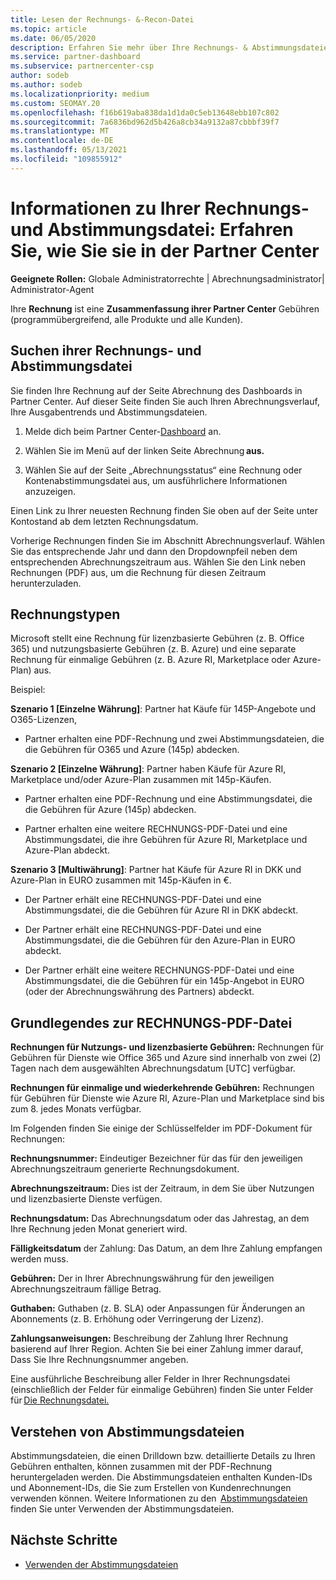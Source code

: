 ```yaml
---
title: Lesen der Rechnungs- &-Recon-Datei
ms.topic: article
ms.date: 06/05/2020
description: Erfahren Sie mehr über Ihre Rechnungs- & Abstimmungsdateien. Auf Ihrer Rechnung Partner Center die Gebühren für das Programm, die Produkte und die Kunden für diesen monatlichen Zeitraum.
ms.service: partner-dashboard
ms.subservice: partnercenter-csp
author: sodeb
ms.author: sodeb
ms.localizationpriority: medium
ms.custom: SEOMAY.20
ms.openlocfilehash: f16b619aba838da1d1da0c5eb13648ebb107c802
ms.sourcegitcommit: 7a6836bd962d5b426a8cb34a9132a87cbbbf39f7
ms.translationtype: MT
ms.contentlocale: de-DE
ms.lasthandoff: 05/13/2021
ms.locfileid: "109855912"
---
```

# <a name="understand-your-bill-and-reconciliation-file---learn-how-to-find-them-in-partner-center"></a>Informationen zu Ihrer Rechnungs- und Abstimmungsdatei: Erfahren Sie, wie Sie sie in der Partner Center


**Geeignete Rollen:** Globale Administratorrechte | Abrechnungsadministrator| Administrator-Agent


Ihre **Rechnung** ist eine **Zusammenfassung ihrer Partner Center** Gebühren (programmübergreifend, alle Produkte und alle Kunden). 

## <a name="find-your-bill-and-reconciliation-file"></a>Suchen ihrer Rechnungs- und Abstimmungsdatei 

Sie finden Ihre Rechnung auf der Seite Abrechnung des Dashboards in Partner Center. Auf dieser Seite finden Sie auch Ihren Abrechnungsverlauf, Ihre Ausgabentrends und Abstimmungsdateien. 

1. Melde dich beim Partner Center-[Dashboard](https://partner.microsoft.com/dashboard/home) an. 

2. Wählen Sie im Menü auf der linken Seite Abrechnung **aus.** 

3. Wählen Sie auf der Seite „Abrechnungsstatus“ eine Rechnung oder Kontenabstimmungsdatei aus, um ausführlichere Informationen anzuzeigen. 

Einen Link zu Ihrer neuesten Rechnung finden Sie oben auf der Seite unter Kontostand ab dem letzten Rechnungsdatum. 

Vorherige Rechnungen finden Sie im Abschnitt Abrechnungsverlauf. Wählen Sie das entsprechende Jahr und dann den Dropdownpfeil neben dem entsprechenden Abrechnungszeitraum aus. Wählen Sie den Link neben Rechnungen (PDF) aus, um die Rechnung für diesen Zeitraum herunterzuladen. 

## <a name="invoice-types"></a>Rechnungstypen

Microsoft stellt eine Rechnung für lizenzbasierte Gebühren (z. B. Office 365) und nutzungsbasierte Gebühren (z. B. Azure) und eine separate Rechnung für einmalige Gebühren (z. B. Azure RI, Marketplace oder Azure-Plan) aus.

Beispiel:  

**Szenario 1 [Einzelne Währung]**: Partner hat Käufe für 145P-Angebote und O365-Lizenzen,  

- Partner erhalten eine PDF-Rechnung und zwei Abstimmungsdateien, die die Gebühren für O365 und Azure (145p) abdecken.  

**Szenario 2 [Einzelne Währung]**: Partner haben Käufe für Azure RI, Marketplace und/oder Azure-Plan zusammen mit 145p-Käufen.

- Partner erhalten eine PDF-Rechnung und eine Abstimmungsdatei, die die Gebühren für Azure (145p) abdecken. 

- Partner erhalten eine weitere RECHNUNGS-PDF-Datei und eine Abstimmungsdatei, die ihre Gebühren für Azure RI, Marketplace und Azure-Plan abdeckt. 

**Szenario 3 [Multiwährung]**: Partner hat Käufe für Azure RI in DKK und Azure-Plan in EURO zusammen mit 145p-Käufen in €.

- Der Partner erhält eine RECHNUNGS-PDF-Datei und eine Abstimmungsdatei, die die Gebühren für Azure RI in DKK abdeckt. 

- Der Partner erhält eine RECHNUNGS-PDF-Datei und eine Abstimmungsdatei, die die Gebühren für den Azure-Plan in EURO abdeckt. 

- Der Partner erhält eine weitere RECHNUNGS-PDF-Datei und eine Abstimmungsdatei, die die Gebühren für ein 145p-Angebot in EURO (oder der Abrechnungswährung des Partners) abdeckt. 


## <a name="understanding-invoice-pdf"></a>Grundlegendes zur RECHNUNGS-PDF-Datei 

**Rechnungen für Nutzungs- und lizenzbasierte Gebühren:** Rechnungen für Gebühren für Dienste wie Office 365 und Azure sind innerhalb von zwei (2) Tagen nach dem ausgewählten Abrechnungsdatum [UTC] verfügbar.  

**Rechnungen für einmalige und wiederkehrende Gebühren:** Rechnungen für Gebühren für Dienste wie Azure RI, Azure-Plan und Marketplace sind bis zum 8. jedes Monats verfügbar.  

Im Folgenden finden Sie einige der Schlüsselfelder im PDF-Dokument für Rechnungen:

**Rechnungsnummer:** Eindeutiger Bezeichner für das für den jeweiligen Abrechnungszeitraum generierte Rechnungsdokument. 

**Abrechnungszeitraum:** Dies ist der Zeitraum, in dem Sie über Nutzungen und lizenzbasierte Dienste verfügen. 

**Rechnungsdatum:** Das Abrechnungsdatum oder das Jahrestag, an dem Ihre Rechnung jeden Monat generiert wird. 

**Fälligkeitsdatum** der Zahlung: Das Datum, an dem Ihre Zahlung empfangen werden muss. 

**Gebühren:** Der in Ihrer Abrechnungswährung für den jeweiligen Abrechnungszeitraum fällige Betrag. 

**Guthaben:** Guthaben (z. B. SLA) oder Anpassungen für Änderungen an Abonnements (z. B. Erhöhung oder Verringerung der Lizenz). 

**Zahlungsanweisungen:** Beschreibung der Zahlung Ihrer Rechnung basierend auf Ihrer Region. Achten Sie bei einer Zahlung immer darauf, Dass Sie Ihre Rechnungsnummer angeben. 

Eine ausführliche Beschreibung aller Felder in Ihrer Rechnungsdatei (einschließlich der Felder für einmalige Gebühren) finden Sie unter Felder für [Die Rechnungsdatei.](invoice-file.md) 

## <a name="understand-reconciliation-files"></a>Verstehen von Abstimmungsdateien

 Abstimmungsdateien, die einen Drilldown bzw. detaillierte Details zu Ihren Gebühren enthalten, können zusammen mit der PDF-Rechnung heruntergeladen werden. Die Abstimmungsdateien enthalten Kunden-IDs und Abonnement-IDs, die Sie zum Erstellen von Kundenrechnungen verwenden können. Weitere Informationen zu den  [Abstimmungsdateien](use-the-reconciliation-files.md) finden Sie unter Verwenden der Abstimmungsdateien. 

## <a name="next-steps"></a>Nächste Schritte

- [Verwenden der Abstimmungsdateien](use-the-reconciliation-files.md)